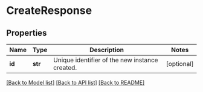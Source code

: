 # CreateResponse

## Properties
Name | Type | Description | Notes
------------ | ------------- | ------------- | -------------
**id** | **str** | Unique identifier of the new instance created. | [optional] 

[[Back to Model list]](../README.md#documentation-for-models) [[Back to API list]](../README.md#documentation-for-api-endpoints) [[Back to README]](../README.md)



